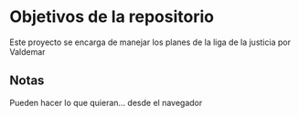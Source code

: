 # Objetivos de la repositorio

Este proyecto se encarga de manejar los planes de la liga de la justicia por Valdemar


## Notas
Pueden hacer lo que quieran... desde el navegador

